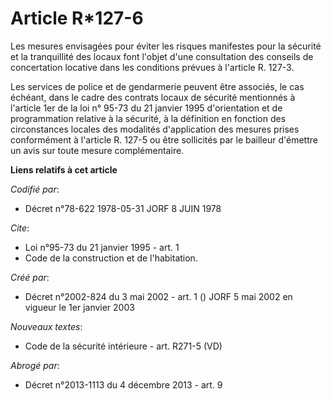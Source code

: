 # Article R*127-6

Les mesures envisagées pour éviter les risques manifestes pour la sécurité et la tranquillité des locaux font l'objet d'une
consultation des conseils de concertation locative dans les conditions prévues à l'article R. 127-3.

Les services de police et de gendarmerie peuvent être associés, le cas échéant, dans le cadre des contrats locaux de sécurité
mentionnés à l'article 1er de la loi n° 95-73 du 21 janvier 1995 d'orientation et de programmation relative à la sécurité, à
la définition en fonction des circonstances locales des modalités d'application des mesures prises conformément à l'article
R. 127-5 ou être sollicités par le bailleur d'émettre un avis sur toute mesure complémentaire.

**Liens relatifs à cet article**

_Codifié par_:

  - Décret n°78-622 1978-05-31 JORF 8 JUIN 1978

_Cite_:

  - Loi n°95-73 du 21 janvier 1995 - art. 1
  - Code de la construction et de l'habitation.

_Créé par_:

  - Décret n°2002-824 du 3 mai 2002 - art. 1 () JORF 5 mai 2002 en vigueur le 1er janvier 2003

_Nouveaux textes_:

  - Code de la sécurité intérieure - art. R271-5 (VD)

_Abrogé par_:

  - Décret n°2013-1113 du 4 décembre 2013 - art. 9
